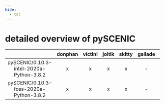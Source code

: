 ```yaml
---
hide:
  - toc
---
```


detailed overview of pySCENIC
=============================

| |donphan|victini|joltik|skitty|gallade|accelgor|swalot|doduo|
| :---: | :---: | :---: | :---: | :---: | :---: | :---: | :---: | :---: |
|pySCENIC/0.10.3-intel-2020a-Python-3.8.2|x|x|x|x|-|-|x|x|
|pySCENIC/0.10.3-foss-2020a-Python-3.8.2|x|x|x|x|-|-|x|x|
